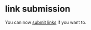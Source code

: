 <!--
  id: 246
  date: 2005-01-16
  modified: 2005-01-16
  slug: linksubmission
  type: post
  excerpt: <p>You can now submit links if you want to.</p>
  categories: admin
  tags: 
  inCv: 
  inPortfolio: 
  dateFrom: 
  dateTo: 
-->

# link submission

<p>You can now <a href="javascript:showtxt('csb');">submit links</a> if you want to.</p>
